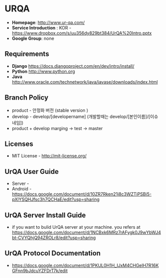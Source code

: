 # URQA
* **Homepage**: http://www.ur-qa.com/
* **Service Introduction** :  KOR - https://www.dropbox.com/s/uu356dy829bt384/UrQA%20Intro.pptx 
* **Google Group**: none
 
## Requirements
* **Django** https://docs.djangoproject.com/en/dev/intro/install/
* **Python** http://www.python.org
* **Java** http://www.oracle.com/technetwork/java/javase/downloads/index.html
 
## Branch Policy
* product - 안정화 버전 (stable version )
* develop - develop/[developername]  (개발할때는 develop/[본인이름]/[이슈네임])
* product + develop marging -> test -> master 
 
## Licenses
 * MIT License - http://mit-license.org/
 
 
## UrQA User Guide
* Server - 
* Android - https://docs.google.com/document/d/10ZR7Rken21j8c3WZTiPSBi5-pXlYSQHJfsc3h7QCHaE/edit?usp=sharing 
 
 
## UrQA Server Install Guide
* if you want to bulid UrQA server at your machine. you refers at  https://docs.google.com/document/d/1NCBxk6MRz7rAFygk0J9wYbWJ4bt-CVYQhjQ94ZROLr8/edit?usp=sharing
 
## UrQA Protocol Documentation
* https://docs.google.com/document/d/1PKUL0H1H_IJxM4CHGelH7R16KGFnn9bJdcuYZFDrT7k/edit
